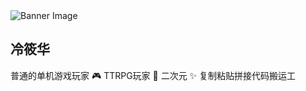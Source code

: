 <!--- Banner Image --->
<img class="banner" src="https://s2.loli.net/2023/05/23/Msj5XkZtJ8fb3a7.jpg" alt="Banner Image">

<!--- Introduction Section --->
<section class="introduction">
  <h1>冷筱华</h1>
  <p>普通的单机游戏玩家 🎮 TTRPG玩家 🐉 二次元 ✨ 复制粘贴拼接代码搬运工 </p>
</section>
</body>
</html>
